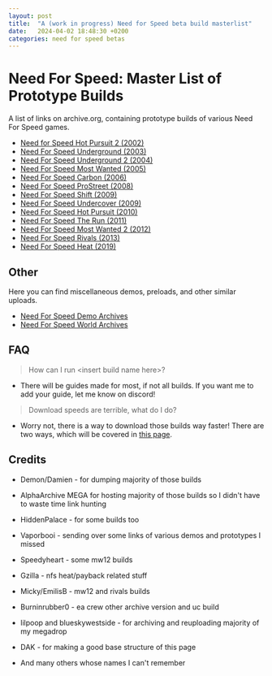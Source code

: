 ```yaml
---
layout: post
title:  "A (work in progress) Need for Speed beta build masterlist"
date:   2024-04-02 18:48:30 +0200
categories: need for speed betas
---
```

# Need For Speed: Master List of Prototype Builds

A list of links on archive.org, containing prototype builds of various Need For Speed games.

* [Need for Speed Hot Pursuit 2 (2002)](https://archive.org/details/nfshp2_builds)
* [Need For Speed Underground (2003)](https://archive.org/details/nfsu_builds)
* [Need For Speed Underground 2 (2004)](https://archive.org/details/nfsu2_builds)
* [Need For Speed Most Wanted (2005)](https://archive.org/details/nfsmw_builds)
* [Need For Speed Carbon (2006)](https://archive.org/details/nfsc_builds)
* [Need For Speed ProStreet (2008)](https://archive.org/details/nfsps_builds)
* [Need For Speed Shift (2009)](https://archive.org/details/nfss_builds)
* [Need For Speed Undercover (2009)](https://archive.org/details/nfsuc_builds)
* [Need For Speed Hot Pursuit (2010)](https://archive.org/details/nfshp10_builds)
* [Need For Speed The Run (2011)](https://archive.org/details/nfstr_builds)
* [Need For Speed Most Wanted 2 (2012)](https://archive.org/details/need-for-speed-most-wanted-2-ps3-prototype-collection)
* [Need For Speed Rivals (2013)](https://archive.org/details/nfsr_builds)
* [Need For Speed Heat (2019)](https://archive.org/details/nfsh_builds)

## Other

Here you can find miscellaneous demos, preloads, and other similar uploads.

* [Need For Speed Demo Archives](https://archive.org/details/nfs_demos)
* [Need For Speed World Archives](https://archive.org/details/nfsw_builds)



## FAQ

> How can I run \<insert build name here>?

* There will be guides made for most, if not all builds. If you want me to add your guide, let me know on discord!

> Download speeds are terrible, what do I do?

* Worry not, there is a way to download those builds way faster! There are two ways, which will be covered in [this page](https://dzastsed.github.io/archive-org-faster-downloads.html).

## Credits

- Demon/Damien - for dumping majority of those builds
- AlphaArchive MEGA for hosting majority of those builds so I didn't have to waste time link hunting
- HiddenPalace - for some builds too
- Vaporbooi - sending over some links of various demos and prototypes I missed
- Speedyheart - some mw12 builds
- Gzilla - nfs heat/payback related stuff
- Micky/EmilisB - mw12 and rivals builds
- Burninrubber0 - ea crew other archive version and uc build
- lilpoop and blueskywestside - for archiving and reuploading majority of my megadrop
- DAK - for making a good base structure of this page

- And many others whose names I can't remember
